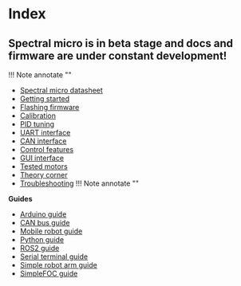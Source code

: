 # Index

## **Spectral micro is in beta stage and docs and firmware are under constant development!**

!!! Note annotate "" 
* [Spectral micro datasheet](https://source-robotics.github.io/Spectral-BLDC-docs/apage1_specs/)
* [Getting started](https://source-robotics.github.io/Spectral-BLDC-docs/apage2_getting_started/)
* [Flashing firmware](https://source-robotics.github.io/Spectral-BLDC-docs/apage3_flashing_firmware/)
* [Calibration](https://source-robotics.github.io/Spectral-BLDC-docs/apage4_calibration/)
* [PID tuning](https://source-robotics.github.io/Spectral-BLDC-docs/apage5_PID_tuning/)
* [UART interface](https://source-robotics.github.io/Spectral-BLDC-docs/apage6_uart/)
* [CAN interface](https://source-robotics.github.io/Spectral-BLDC-docs/apage7_can/)
* [Control features](https://source-robotics.github.io/Spectral-BLDC-docs/apage8_control_principles/)
* [GUI interface](https://source-robotics.github.io/Spectral-BLDC-docs/apage9_2_GUI//)
* [Tested motors](https://source-robotics.github.io/Spectral-BLDC-docs/apage9_3_tested_motors/)
* [Theory corner](https://source-robotics.github.io/Spectral-BLDC-docs/apage9_4_theory_corner/)
* [Troubleshooting](https://source-robotics.github.io/Spectral-BLDC-docs/apage9_5_troublestooting/)
!!! Note annotate "" 

**Guides**

* [Arduino guide](https://source-robotics.github.io/Spectral-BLDC-docs/Guides/Arduino%20guide/)
* [CAN bus guide](https://source-robotics.github.io/Spectral-BLDC-docs/Guides/CAN%20bus%20guide/)
* [Mobile robot guide](https://source-robotics.github.io/Spectral-BLDC-docs/Guides/Mobile%20robot%20guide/)
* [Python guide](https://source-robotics.github.io/Spectral-BLDC-docs/Guides/Python%20guide/)
* [ROS2 guide](https://source-robotics.github.io/Spectral-BLDC-docs/Guides/ROS2%20guide/)
* [Serial terminal guide](https://source-robotics.github.io/Spectral-BLDC-docs/Guides/UART%20communication%20guide/)
* [Simple robot arm guide](https://source-robotics.github.io/Spectral-BLDC-docs/Guides/Simple%20robot%20arm%20guide/)
* [SimpleFOC guide](https://source-robotics.github.io/Spectral-BLDC-docs/Guides/SIMPLEFOC%20guide/)

